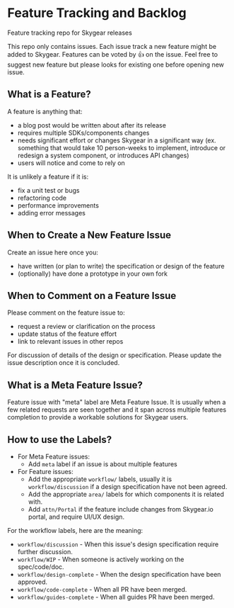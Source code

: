 # Feature Tracking and Backlog

Feature tracking repo for Skygear releases

This repo only contains issues. Each issue track a new feature might be added to Skygear. Features can be voted by :thumbsup: on the issue. Feel free to suggest new feature but please looks for existing one before opening new issue.

## What is a Feature?

A feature is anything that:

- a blog post would be written about after its release
- requires multiple SDKs/components changes
- needs significant effort or changes Skygear in a significant way (ex. something that would take 10 person-weeks to implement, introduce or redesign a system component, or introduces API changes)
- users will notice and come to rely on

It is unlikely a feature if it is:
- fix a unit test or bugs
- refactoring code
- performance improvements
- adding error messages

## When to Create a New Feature Issue

Create an issue here once you:
- have written (or plan to write) the specification or design of the feature
- (optionally) have done a prototype in your own fork

## When to Comment on a Feature Issue

Please comment on the feature issue to:
- request a review or clarification on the process
- update status of the feature effort
- link to relevant issues in other repos

For discussion of details of the design or specification. Please update the issue description once it is concluded.

## What is a Meta Feature Issue?

Feature issue with "meta" label are Meta Feature Issue. It is usually when a few related requests are seen together and it span across multiple features completion to provide a workable solutions for Skygear users.

## How to use the Labels?

- For Meta Feature issues:
  - Add `meta` label if an issue is about multiple features
- For Feature issues:
  - Add the appropriate `workflow/` labels, usually it is `workflow/discussion` if a design specification have not been agreed.
  - Add the appropriate `area/` labels for which components it is related with.
  - Add `attn/Portal` if the feature include changes from Skygear.io portal, and require UI/UX design.

For the workflow labels, here are the meaning:

- `workflow/discussion` - When this issue's design specification require further discussion.
- `workflow/WIP` - When someone is actively working on the spec/code/doc.
- `workflow/design-complete` - When the design specification have been approved.
- `workflow/code-complete` - When all PR have been merged.
- `workflow/guides-complete` - When all guides PR have been merged.
